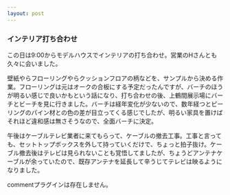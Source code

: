 ```yaml
---
layout: post
---
```

<h3>インテリア打ち合わせ</h3>
<p>この日は9:00からモデルハウスでインテリアの打ち合わせ。営業のHさんとも久々に会いました。</p>
<p>壁紙やらフローリングやらクッションフロアの柄などを、サンプルから決める作業。フローリングは元はオークの合板にする予定だったんですが、バーチのほうが明るい感じで良いかもという話になり、打ち合わせの後、上鶴間展示場にバーチとビーチを見に行きました。バーチは経年変化が少ないので、数年経つとピーリングのパイン材との色の差が目立ってくる感じでしたが、明るい家具を置けばそれほど違和感は無さそうなので、全面バーチに決定。</p>
<p>午後はケーブルテレビ業者に来てもらって、ケーブルの撤去工事。工事と言っても、セットトップボックスを外して持っていくだけで、ちょっと拍子抜け。ケーブル撤去後はテレビは見られないことも覚悟してましたが、ちょうどアンテナケーブルが余っていたので、既存アンテナを延長して辛うじてテレビは映るようになりました。</p>
<p><span class="error">commentプラグインは存在しません。</span> </p>
